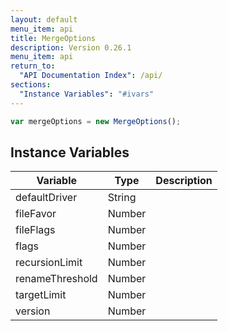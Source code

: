 ```yaml
---
layout: default
menu_item: api
title: MergeOptions
description: Version 0.26.1
menu_item: api
return_to:
  "API Documentation Index": /api/
sections:
  "Instance Variables": "#ivars"
---
```


```js
var mergeOptions = new MergeOptions();
```

## <a name="ivars"></a>Instance Variables

| Variable | Type | Description |
| --- | --- | --- |
| <a name="defaultDriver"></a>defaultDriver | String |  |
| <a name="fileFavor"></a>fileFavor | Number |  |
| <a name="fileFlags"></a>fileFlags | Number |  |
| <a name="flags"></a>flags | Number |  |
| <a name="recursionLimit"></a>recursionLimit | Number |  |
| <a name="renameThreshold"></a>renameThreshold | Number |  |
| <a name="targetLimit"></a>targetLimit | Number |  |
| <a name="version"></a>version | Number |  |


